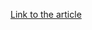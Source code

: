 [Link to the article](https://welivesecurity.com/2017/02/23/released-android-malware-source-code-used-run-banking-botnet/)
